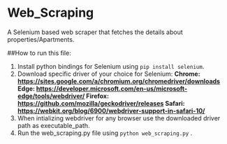 # Web_Scraping
A Selenium based web scraper that fetches the details about properties/Apartments.

##How to run this file:
1. Install python bindings for Selenium using `pip install selenium`.
2. Download specific driver of your choice for Selenium:
      **Chrome:	https://sites.google.com/a/chromium.org/chromedriver/downloads
      Edge:	https://developer.microsoft.com/en-us/microsoft-edge/tools/webdriver/
      Firefox:	https://github.com/mozilla/geckodriver/releases
      Safari:	https://webkit.org/blog/6900/webdriver-support-in-safari-10/**
3. When intializing webdriver for any browser use the downloaded driver path as executable_path.
4. Run the web_scraping.py file using `python web_scraping.py` .
  
